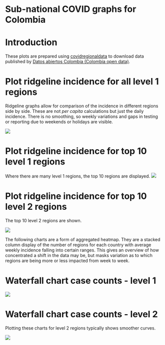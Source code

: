 Sub-national COVID graphs for Colombia
================

# Introduction

These plots are prepared using
[covidregionaldata](https://epiforecasts.io/covidregionaldata) to
download data published by [Datos abiertos Colombia (Colombia open
data)](https://www.datos.gov.co/Salud-y-Protecci-n-Social/Casos-positivos-de-COVID-19-en-Colombia/gt2j-8ykr).

# Plot ridgeline incidence for all level 1 regions

Ridgeline graphs allow for comparison of the incidence in different
regions side by side. These are not *per capita* calculations but just
the daily incidence. There is no smoothing, so weekly variations and
gaps in testing or reporting due to weekends or holidays are visible.

![](/covidregionaldatagraphs/images/Colombia-ridgeline-all-level-1-graphs-1.png)<!-- -->

# Plot ridgeline incidence for top 10 level 1 regions

Where there are many level 1 regions, the top 10 regions are displayed.
![](/covidregionaldatagraphs/images/Colombia-ridgeline-top-ten-level-1-graphs-1.png)<!-- -->

# Plot ridgeline incidence for top 10 level 2 regions

The top 10 level 2 regions are shown.

![](/covidregionaldatagraphs/images/Colombia-ridgeline-top-ten-level-2-graphs-1.png)<!-- -->

The following charts are a form of aggregated heatmap. They are a
stacked column display of the number of regions for each country with
average weekly incidence falling into certain ranges. This gives an
overview of how concentrated a shift in the data may be, but masks
variation as to which regions are being more or less impacted from week
to week.

# Waterfall chart case counts - level 1

![](/covidregionaldatagraphs/images/Colombia-waterfall-case-count-level-1-1.png)<!-- -->

# Waterfall chart case counts - level 2

Plotting these charts for level 2 regions typically shows smoother
curves.

![](/covidregionaldatagraphs/images/Colombia-waterfall-case-count-level-2-graph-1.png)<!-- -->
